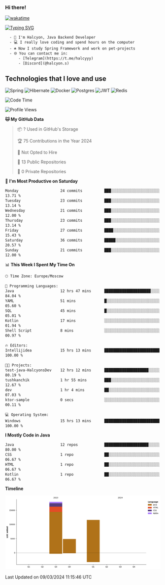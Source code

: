 ### Hi there!

[![wakatime](https://wakatime.com/badge/user/90f2aa9d-9eab-4b9e-a54d-b151edf7f271.svg)](https://wakatime.com/@90f2aa9d-9eab-4b9e-a54d-b151edf7f271)

[![Typing SVG](https://readme-typing-svg.herokuapp.com/?color=44944A&lines=Telegram:+@halcyyy)](https://t.me/halcyyy)

```
  - 👋 I'm Halcyon, Java Backend Developer
  - 💻 I really love coding and spend hours on the computer
  - ☘️ Now I study Spring Framework and work on pet-projects
  - 🌐 You can contact me in:
      - [Telegram](https://t.me/halcyyy)
      - [Discord](@halcyon.s)
```

## Technologies that I love and use
![Spring](https://img.shields.io/badge/spring-%236DB33F.svg?style=for-the-badge&logo=spring&logoColor=white)
![Hibernate](https://img.shields.io/badge/Hibernate-59666C?style=for-the-badge&logo=Hibernate&logoColor=white)
![Docker](https://img.shields.io/badge/docker-%230db7ed.svg?style=for-the-badge&logo=docker&logoColor=white)
![Postgres](https://img.shields.io/badge/postgres-%23316192.svg?style=for-the-badge&logo=postgresql&logoColor=white)
![JWT](https://img.shields.io/badge/JWT-black?style=for-the-badge&logo=JSON%20web%20tokens)
![Redis](https://img.shields.io/badge/redis-%23DD0031.svg?style=for-the-badge&logo=redis&logoColor=white)

<!--START_SECTION:waka-->
![Code Time](http://img.shields.io/badge/Code%20Time-562%20hrs%2048%20mins-blue)

![Profile Views](http://img.shields.io/badge/Profile%20Views-169-blue)

**🐱 My GitHub Data** 

> 📦 ? Used in GitHub's Storage 
 > 
> 🏆 75 Contributions in the Year 2024
 > 
> 🚫 Not Opted to Hire
 > 
> 📜 13 Public Repositories 
 > 
> 🔑 0 Private Repositories 
 > 
📅 **I'm Most Productive on Saturday** 

```text
Monday                   24 commits          ███░░░░░░░░░░░░░░░░░░░░░░   13.71 % 
Tuesday                  23 commits          ███░░░░░░░░░░░░░░░░░░░░░░   13.14 % 
Wednesday                21 commits          ███░░░░░░░░░░░░░░░░░░░░░░   12.00 % 
Thursday                 23 commits          ███░░░░░░░░░░░░░░░░░░░░░░   13.14 % 
Friday                   27 commits          ████░░░░░░░░░░░░░░░░░░░░░   15.43 % 
Saturday                 36 commits          █████░░░░░░░░░░░░░░░░░░░░   20.57 % 
Sunday                   21 commits          ███░░░░░░░░░░░░░░░░░░░░░░   12.00 % 
```


📊 **This Week I Spent My Time On** 

```text
🕑︎ Time Zone: Europe/Moscow

💬 Programming Languages: 
Java                     12 hrs 47 mins      █████████████████████░░░░   84.04 % 
YAML                     51 mins             █░░░░░░░░░░░░░░░░░░░░░░░░   05.60 % 
SQL                      45 mins             █░░░░░░░░░░░░░░░░░░░░░░░░   05.01 % 
Kotlin                   17 mins             ░░░░░░░░░░░░░░░░░░░░░░░░░   01.94 % 
Shell Script             8 mins              ░░░░░░░░░░░░░░░░░░░░░░░░░   00.97 % 

🔥 Editors: 
Intellijidea             15 hrs 13 mins      █████████████████████████   100.00 % 

🐱‍💻 Projects: 
test-java-HalcyonsDev    12 hrs 12 mins      ████████████████████░░░░░   80.19 % 
tushkanchik              1 hr 55 mins        ███░░░░░░░░░░░░░░░░░░░░░░   12.67 % 
dev                      1 hr 4 mins         ██░░░░░░░░░░░░░░░░░░░░░░░   07.03 % 
ktor-sample              0 secs              ░░░░░░░░░░░░░░░░░░░░░░░░░   00.11 % 

💻 Operating System: 
Windows                  15 hrs 13 mins      █████████████████████████   100.00 % 
```

**I Mostly Code in Java** 

```text
Java                     12 repos            ████████████████████░░░░░   80.00 % 
CSS                      1 repo              ██░░░░░░░░░░░░░░░░░░░░░░░   06.67 % 
HTML                     1 repo              ██░░░░░░░░░░░░░░░░░░░░░░░   06.67 % 
Kotlin                   1 repo              ██░░░░░░░░░░░░░░░░░░░░░░░   06.67 % 
```



**Timeline**

![Lines of Code chart](https://raw.githubusercontent.com/HalcyonsDev/HalcyonsDev/main/assets/bar_graph.png)


 Last Updated on 09/03/2024 11:15:46 UTC
<!--END_SECTION:waka-->

